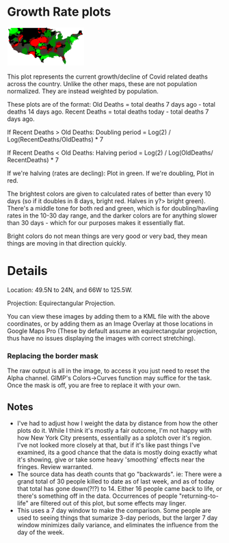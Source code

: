 # Growth Rate plots

![US Map, Growth Rate](../../us-doubling-rates-deaths-small.png)

This plot represents the current growth/decline of Covid related deaths across the country.  Unlike the other maps, these are not population normalized. They are instead weighted by population.

These plots are of the format: 
Old Deaths = total deaths 7 days ago - total deaths 14 days ago.
Recent Deaths = total deaths today - total deaths 7 days ago.

If Recent Deaths > Old Deaths:
   Doubling period = Log(2) / Log(RecentDeaths/OldDeaths) * 7

If Recent Deaths < Old Deaths:
   Halving period = Log(2) / Log(OldDeaths/ RecentDeaths) * 7

If we're halving (rates are decling): Plot in green.  If we're doubling, Plot in red.

The brightest colors are given to calculated rates of better than every 10 days (so if it doubles in 8 days, bright red.  Halves in y?>  bright green).  There's a middle tone for both red and green, which is for doubling/havling rates in the 10-30 day range, and the darker colors are for anything slower than 30 days - which for our purposes makes it essentially flat.

Bright colors do not mean things are very good or very bad, they mean things are moving in that direction quickly.

# Details

 Location: 49.5N to 24N, and 66W to 125.5W.
 
 Projection: Equirectangular Projection.
 
You can view these images by adding them to a KML file with the above coordinates, or by adding them
as an Image Overlay at those locations in Google Maps Pro (These by default assume an equirectangular projection, thus have no issues displaying the images with correct stretching).

### Replacing the border mask
The raw output is all in the image, to access it you just need to reset the Alpha channel.  GIMP's Colors->Curves function may suffice for the task.  Once the mask is off, you are free to replace it with your own.

## Notes
* I've had to adjust how I weight the data by distance from how the other plots do it.  While I think it's mostly a fair outcome, I'm not happy with how New York City presents, essentially as a splotch over it's region.  I've not looked more closely at that, but if it's like past things I've examined, its a good chance that the data is mostly doing exactly what it's showing, give or take some heavy 'smoothing' effects near the fringes.  Review warranted.
* The source data has death counts that go "backwards".  ie: There were a grand total of 30 people killed to date as of last week, and as of today that total has gone down(?!?) to 14.  Either 16 people came back to life, or there's something off in the data.  Occurrences of people "returning-to-life" are filtered out of this plot, but some effects may linger.
* This uses a 7 day window to make the comparison.  Some people are used to seeing things that sumarize 3-day periods, but the larger 7 day window minimizes daily variance, and eliminates the influence from the day of the week.
